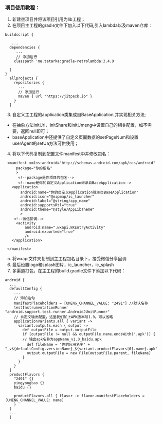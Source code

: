 ### 项目使用教程：
1. 新建空项目并将该项目引用为lib工程；
2. 在项目主工程的gradle文件下加入以下代码,引入lambda以及maven仓库：
```
buildscript {

   ...
  dependencies {
     ...
     // 添加这行
    classpath 'me.tatarka:gradle-retrolambda:3.4.0'
    
  }
}
  allprojects {
    repositories {
      ...
      // 添加这行
      maven { url "https://jitpack.io" }
    }
  }
```
3. 自定义主工程的application类集成自BaseApplication,并实现相关方法;
  - 在抽象方法initUrl，initShare和initUmeng中设置自己的相关配置，如不需要，返回null即可；
  - baseApplication中还提供了自定义页面数据的setPageNum和设置userAgent的setUa方法可供使用；
4. 将以下代码复制到配置文件manifest中并修改包名：
```
 <manifest xmlns:android="http://schemas.android.com/apk/res/android"
     package="你的包名"
     >
      <!--package是你项目的包名-->
      <!--name是你的自定义Application继承自BaseApplication-->
   <application
       android:name="你的自定义Application继承自BaseApplication"
       android:icon="@mipmap/ic_launcher"
       android:label="@string/app_name"
       android:supportsRtl="true"
       android:theme="@style/AppLibTheme"
       >
    <!--微信回调-->
     <activity
         android:name=".wxapi.WXEntryActivity"
         android:exported="true"
         />
   </application>
 
 </manifest>

```
5. 将wxapi文件夹复制到主工程包名目录下，接受微信分享回调
6. 最后设置logo和splash图片，ic_launcher，ic_splash
7. 多渠道打包，在主工程的build.gradle文件下添加以下代码：
```
android {
  ...
  defaultConfig {
    ...
    // 添加这句
    manifestPlaceholders = [UMENG_CHANNEL_VALUE: "2491"] //默认名称
    testInstrumentationRunner "android.support.test.runner.AndroidJUnitRunner"
    // 自定义输出配置，这里我们加上APK版本号1.0，可以省略
    applicationVariants.all { variant ->
      variant.outputs.each { output ->
        def outputFile = output.outputFile
        if (outputFile != null && outputFile.name.endsWith('.apk')) {
        // 输出apk名称为appName_v1.0_baidu.apk
          def fileName = "你的应用名字" + "_v${defaultConfig.versionName}_${variant.productFlavors[0].name}.apk"
          output.outputFile = new File(outputFile.parent, fileName)
        }
      }
    }
  }
  productFlavors {
    "2491" {}
    yingyongbao {}
    baidu {}

    productFlavors.all { flavor -> flavor.manifestPlaceholders = [UMENG_CHANNEL_VALUE: name]
    }
  }
  ...
  }

```
